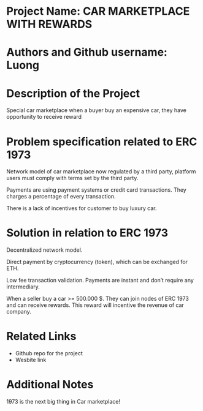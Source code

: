 # Project Name:  CAR MARKETPLACE WITH REWARDS

# Authors and Github username: Luong

# Description of the Project 

Special car marketplace when a buyer buy an expensive car, they have opportunity to receive reward

# Problem specification related to ERC 1973

Network model of car marketplace now regulated by a third party, platform users must comply with terms set by the third party.

Payments are using payment systems or credit card transactions. They charges a percentage of every transaction.

There is a lack of incentives for customer to buy luxury car.

# Solution in relation to ERC 1973 

Decentralized network model.

Direct payment by cryptocurrency (token), which can be exchanged for ETH.

Low fee transaction validation. Payments are instant and don’t require any intermediary.

When a seller buy a car >= 500.000 $. They can join nodes of ERC 1973 and can receive rewards. This reward will incentive the revenue of car company.

# Related Links

* Github repo for the project
* Wesbite link

# Additional Notes 

 1973 is the next big thing in Car marketplace!
